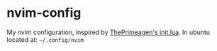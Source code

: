 # nvim-config
My nvim configuration, inspired by [ThePrimeagen's init.lua](https://github.com/ThePrimeagen/init.lua). In ubuntu located at: `~/.config/nvim`
